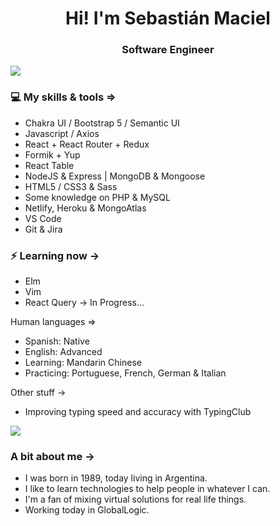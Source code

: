 <h1 align="center"> Hi! I'm Sebastián Maciel </h1>
<h3 align="center"> Software Engineer </h3>

<img src="https://yata-apix-a9caea66-ad78-425f-aa08-e292558ebb65.lss.locawebcorp.com.br/b7c7dbff38ae4f419c94ce8d2254b9d9.png">

### 💻 My skills & tools =>


- Chakra UI / Bootstrap 5 / Semantic UI
- Javascript / Axios 
- React + React Router + Redux
- Formik + Yup
- React Table
- NodeJS & Express | MongoDB & Mongoose
- HTML5 / CSS3 & Sass
- Some knowledge on PHP & MySQL
- Netlify, Heroku & MongoAtlas
- VS Code
- Git & Jira

### ⚡ Learning now ->

- Elm
- Vim
- React Query -> In Progress...

Human languages =>

- Spanish: Native
- English: Advanced
- Learning: Mandarin Chinese
- Practicing: Portuguese, French, German & Italian

Other stuff ->

- Improving typing speed and accuracy with TypingClub

<img src="https://yata-apix-a9caea66-ad78-425f-aa08-e292558ebb65.lss.locawebcorp.com.br/b7c7dbff38ae4f419c94ce8d2254b9d9.png">

### A bit about me ->

- I was born in 1989, today living in Argentina.
- I like to learn technologies to help people in whatever I can.
- I'm a fan of mixing virtual solutions for real life things.
- Working today in GlobalLogic.
